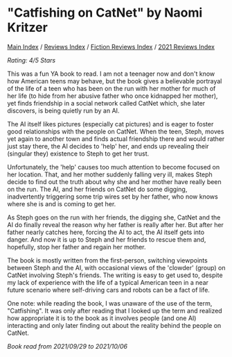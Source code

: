 # "Catfishing on CatNet" by Naomi Kritzer

[Main Index](../../../README.md) / [Reviews Index](../../README.md) / [Fiction Reviews Index](../README.md) / [2021 Reviews Index](README.md)

*Rating: 4/5 Stars*

This was a fun YA book to read. I am not a teenager now and don't know how American teens may behave, but the book gives a believable portrayal of the life of a teen who has been on the run with her mother for much of her life (to hide from her abusive father who once kidnapped her mother), yet finds friendship in a social network called CatNet which, she later discovers, is being quietly run by an AI.

The AI itself likes pictures (especially cat pictures) and is eager to foster good relationships with the people on CatNet. When the teen, Steph, moves yet again to another town and finds actual friendship there and would rather just stay there, the AI decides to 'help' her, and ends up revealing their (singular they) existence to Steph to get her trust.

Unfortunately, the 'help' causes too much attention to become focused on her location. That, and her mother suddenly falling very ill, makes Steph decide to find out the truth about why she and her mother have really been on the run. The AI, and her friends on CatNet do some digging, inadvertently triggering some trip wires set by her father, who now knows where she is and is coming to get her.

As Steph goes on the run with her friends, the digging she, CatNet and the AI do finally reveal the reason why her father is really after her. But after her father nearly catches here, forcing the AI to act, the AI itself gets into danger. And now it is up to Steph and her friends to rescue them and, hopefully, stop her father and regain her mother.

The book is mostly written from the first-person, switching viewpoints between Steph and the AI, with occasional views of the 'clowder' (group) on CatNet involving Steph's friends. The writing is easy to get used to, despite my lack of experience with the life of a typical American teen in a near future scenario where self-driving cars and robots can be a fact of life.

One note: while reading the book, I was unaware of the use of the term, "Catfishing". It was only after reading that I looked up the term and realized how appropriate it is to the book as it involves people (and one AI) interacting and only later finding out about the reality behind the people on CatNet.

*Book read from 2021/09/29 to 2021/10/06*
